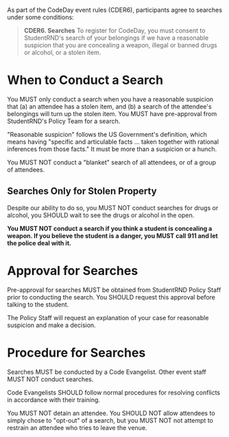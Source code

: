 As part of the CodeDay event rules (CDER6), participants agree to searches under some conditions:

> **CDER6. Searches**
> To register for CodeDay, you must consent to StudentRND's search of your belongings if we have a reasonable suspicion that you are concealing a weapon, illegal or banned drugs or alcohol, or a stolen item.

# When to Conduct a Search

You MUST only conduct a search when you have a reasonable suspicion that (a) an attendee has a stolen item, and (b) a search of the attendee's belongings will turn up the stolen item. You MUST have pre-approval from StudentRND's Policy Team for a search.

"Reasonable suspicion" follows the US Government's definition, which means having "specific and articulable facts ... taken together with rational inferences from those facts." It must be more than a suspicion or a hunch.

You MUST NOT conduct a "blanket" search of all attendees, or of a group of attendees.

## Searches Only for Stolen Property

Despite our ability to do so, you MUST NOT conduct searches for drugs or alcohol, you SHOULD wait to see the drugs or alcohol in the open.

**You MUST NOT conduct a search if you think a student is concealing a weapon. If you believe the student is a danger, you MUST call 911 and let the police deal with it.**

# Approval for Searches

Pre-approval for searches MUST be obtained from StudentRND Policy Staff prior to conducting the search. You SHOULD request this approval before talking to the student.

The Policy Staff will request an explanation of your case for reasonable suspicion and make a decision.

# Procedure for Searches

Searches MUST be conducted by a Code Evangelist. Other event staff MUST NOT conduct searches.

Code Evangelists SHOULD follow normal procedures for resolving conflicts in accordance with their training.

You MUST NOT detain an attendee. You SHOULD NOT allow attendees to simply chose to "opt-out" of a search, but you MUST NOT not attempt to restrain an attendee who tries to leave the venue.